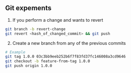 ## Git expements

1. If you perform a change and wants to revert 

```bash
git branch -b revert-change   
git revert <hash_of_changed_commit> && git push
```

2. Create a new branch from any of the previous commits

```bash
# Example
git tag 1.0.0 03c3bb9eeb252b6f7f83fd37fc146008a3cd9646
git checkout -b feature-from-tag 1.0.0
git push origin 1.0.0
```